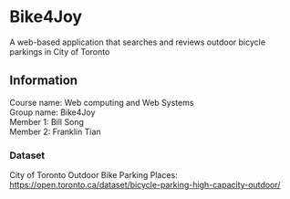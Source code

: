 # Bike4Joy
A web-based application that searches and reviews outdoor bicycle parkings in City of Toronto 

## Information
Course name: Web computing and Web Systems <br />Group name: Bike4Joy <br />Member 1: Bill Song <br /> Member 2: Franklin Tian <br />

### Dataset
City of Toronto Outdoor Bike Parking Places: https://open.toronto.ca/dataset/bicycle-parking-high-capacity-outdoor/
